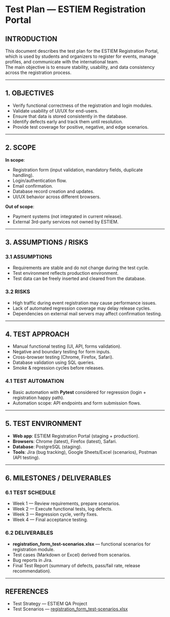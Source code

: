 # Test Plan — ESTIEM Registration Portal

## INTRODUCTION
This document describes the test plan for the ESTIEM Registration Portal, which is used by students and organizers to register for events, manage profiles, and communicate with the international team.  
The main objective is to ensure stability, usability, and data consistency across the registration process.

---

## 1. OBJECTIVES
- Verify functional correctness of the registration and login modules.  
- Validate usability of UI/UX for end-users.  
- Ensure that data is stored consistently in the database.  
- Identify defects early and track them until resolution.  
- Provide test coverage for positive, negative, and edge scenarios.  

---

## 2. SCOPE
**In scope**:  
- Registration form (input validation, mandatory fields, duplicate handling).  
- Login/authentication flow.  
- Email confirmation.  
- Database record creation and updates.  
- UI/UX behavior across different browsers.  

**Out of scope**:  
- Payment systems (not integrated in current release).  
- External 3rd-party services not owned by ESTIEM.  

---

## 3. ASSUMPTIONS / RISKS  

### 3.1 ASSUMPTIONS
- Requirements are stable and do not change during the test cycle.  
- Test environment reflects production environment.  
- Test data can be freely inserted and cleared from the database.  

### 3.2 RISKS
- High traffic during event registration may cause performance issues.  
- Lack of automated regression coverage may delay release cycles.  
- Dependencies on external mail servers may affect confirmation testing.  

---

## 4. TEST APPROACH
- Manual functional testing (UI, API, forms validation).  
- Negative and boundary testing for form inputs.  
- Cross-browser testing (Chrome, Firefox, Safari).  
- Database validation using SQL queries.  
- Smoke & regression cycles before releases.  

### 4.1 TEST AUTOMATION
- Basic automation with **Pytest** considered for regression (login + registration happy path).  
- Automation scope: API endpoints and form submission flows.  

---

## 5. TEST ENVIRONMENT
- **Web app**: ESTIEM Registration Portal (staging + production).  
- **Browsers**: Chrome (latest), Firefox (latest), Safari.  
- **Database**: PostgreSQL (staging).  
- **Tools**: Jira (bug tracking), Google Sheets/Excel (scenarios), Postman (API testing).  

---

## 6. MILESTONES / DELIVERABLES  

### 6.1 TEST SCHEDULE
- Week 1 — Review requirements, prepare scenarios.  
- Week 2 — Execute functional tests, log defects.  
- Week 3 — Regression cycle, verify fixes.  
- Week 4 — Final acceptance testing.  

### 6.2 DELIVERABLES
- **registration_form_test-scenarios.xlsx** — functional scenarios for registration module.  
- Test cases (Markdown or Excel) derived from scenarios.  
- Bug reports in Jira.  
- Final Test Report (summary of defects, pass/fail rate, release recommendation).  

---

## REFERENCES
- Test Strategy — ESTIEM QA Project  
- Test Scenarios — [registration_form_test-scenarios.xlsx](./registration_form_test-scenarios.xlsx)  
